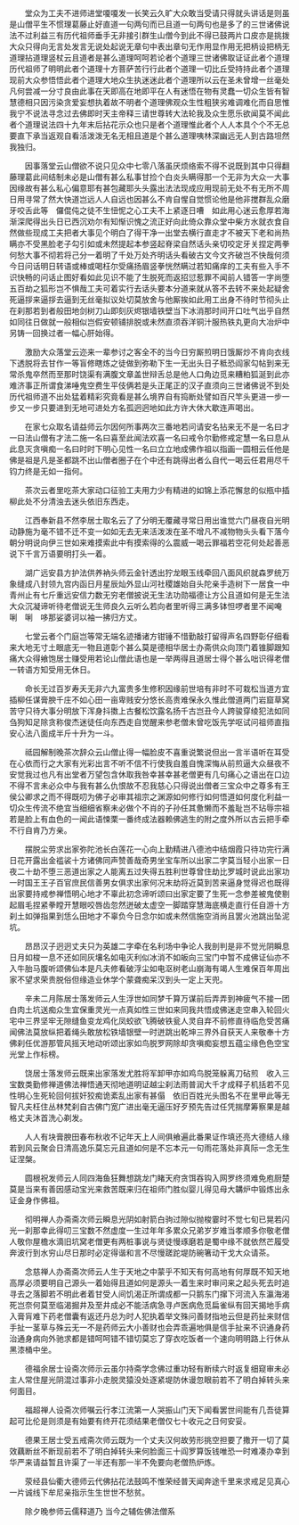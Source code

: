 <!-- { "loadSidebar": true } -->
　　堂众为工夫不进师进堂嗄嗄发一长笑云久旷大众敢当受请只得就头讲话是则虽是山僧平生不惯理葛藤止好直道一句两句而已且道一句两句也是多了的三世诸佛说法不过利益三有历代祖师垂手无非接引群生山僧今到此不得已鼓两片口皮亦是挑拨大众只得向无言处发言无说处起说无章句中表出章句无作用显作用无把柄设把柄无道理拈道理竖杖云且道者是甚么道理呵呵若论者个道理三世诸佛取证证此者个道理历代祖师了明明此者个道理十方菩萨苦行行此者个道理一切比丘受持持此者个道理现前大众参悟悟此者个道理大地众生执迷迷此者个道理所以云在圣未曾增一丝毫处凡何尝减一分寸良由此事在天即高在地即平在人有迷悟在物有灵蠢一切众生皆有智慧德相只因污染贪爱妄想执着故不明者个道理佛观众生性粗狭劣难调难化而自思惟我宁不说法寻念过去佛即时天主帝释三请世尊转大法轮我及众生愿乐欲闻莫不闻此者个道理说法四十九年末后拈花示众也只是者个道理惟此者个人人本具个个不无总要直下承当返观自看活泼泼无名无相且道是个甚么道理咦林深幽远无人到古路坦然我独归。

　　因事落堂云山僧欲不说只见众中七零八落虽厌烦络索不得不说既到其中只得翻藤理葛此间结制未必是山僧有甚么私事甘捡个白炎头瞒得那一个无非为大众一大事因缘故有甚么私心偏意耶有甚包藏耶头头露出法法现成应用现前无处不有无所不周日用寻常了然大快道岂远人人自远也因甚么不肯自惺自觉惯论他是他非搅群乱众磨牙咬舌此等　儸倱伅之徒不生忸怩之心工夫不上紧逐日嘈　如此用心迷云愈厚若海渐深爬得出头日已西沉劝尔有知惭识愧之流正好向此倚众靠众堂中柴方水就衣食自然做些现成工夫把者大事见个明白了得干净一出堂去横行直走才不被天下老和尚热瞒亦不受黑脸老子勾引如或未然提起本参竖起脊梁自然话头亲切咬定牙关捏定两拳何愁大事不彻若将己分一着明了千处万处齐明话头看破古文今文齐破岂不快哉何须今日问话明日转语或棒或喝枉尔受痛扬眉竖拳恍然瞒过若知痛痒的工夫有些入手不识快畅的问话止图好看如此见识不能了生脱死而返招愆惹罪不闻前人错答一字尚堕五百劫之狐形岂不惧哉工夫可着实行去话头要本分道来就从答不去转不来处起疑舍死逼拶来逼拶去逼到无丝毫拟议处切莫放舍与他厮挨如此用工出身不待时节彻头止在刹那若到者般田地剑树刀山即刻灰烬银墙铁壁当下冰消那时间开口吐气出乎自然如同往日做就一般相似岂假安顿铺排脱或未然直须吞洋铜汁服热铁丸更向大冶炉中另铸一回换过者一幅心肝始得。

　　激励大众落堂云迩来一辈参讨之客全不的当今日穷厮煎明日饿厮炒不肯向衣线下透脱将去甘作一等盲修瞎炼之徒做到弥勒下生一无出头日子秪恐阎家勾帖到来无常杀鬼卒然而至那时饶渠有满腹文章盖世辩舌总是他人口角边觅来糟粕狐涎到此亦难济事正所谓食涕唾鬼空费生平伎俩若是头正尾正的汉子直须向三世诸佛说不到处历代祖师道不出处猛着精彩究竟看是甚么境界自有捣断处譬如百尺竿头更进一步一步又一步只要进到无地可进处方名孤迥迥地如此方许大休大歇连声喝出。

　　在家七众取名请益师云尔因何所事两次三番地若问请安名拈来无不是一名曰才一曰法山僧有才法二施一名曰喜至此闻法欢喜一名曰戒令尔勤修戒定慧一名曰息从此息灭贪嗔痴一名曰时时下明心见性一名曰立立地成佛作祖以指画一圆相云任他是佛是祖是凡是圣都跳不出山僧者圈子在个中还有跳得出者么自代一喝云任君用尽千钧力终是无如一指何。

　　茶次云者里吃茶大家动口征验工夫用力少有精进的如锦上添花懈怠的似瓶中插柳此处不分清浊去迷头依旧东西走。

　　江西奉新县不然李居士取名云了了分明无覆藏寻常日用出谁觉六门昼夜自光明动静施为毫不错不迁不变一如如无去无来活泼泼在圣不增凡不减物物头头看下落今朝分明说向伊三世如来难摸索此中有摸索得的么震威一喝云罪福若空花何处起善恶说下千言万语要明打头一着。

　　湖广远安县方护法供养衲头师云金针透出狞龙眼玉线牵回八面风织就森罗统万象缝成八封领九宫内函日月星辰灿外显山河社稷雄始自头陀亲手造树下一居食一中青州止有七斤重远安信力数无穷老僧披说无生法功勋福德让方公且道如何是无生法大众沉凝谛听待老僧说无生师良久云听么若向者里听得三满多钵怛啰者里不闻唵　唎　唎　哆那娑婆诃以袖一拂归方丈。

　　七堂云者个门庭岂等常无端名迹播诸方钳锤不惜勤敲打留得声名四野彰仔细看来大地无寸土眼底无一物且道彰个甚么莫是德相华居士办斋供众向顶门着锥脚跟知痛大众得飨饱居士赚受用若论山僧此语也是一举两得且道居士得个甚么咄识得老僧一转语方知受用无休日。

　　命长无过百岁寿夭无非六九富贵多生修积因缘前世培有非时不可栽松当道方宜插柳任谋膏腴千庄不如心田一亩卑贱安分悠长高贵难保永久惟此僧道两门岩窟草窝苦守只待大事分明放下浑身抖擞上古餐松饮露名扬千古岂丑今人跨骏穿绫犯法如同刍狗知足除贪称俊杰迷徒任向东西走自觉醒来参老僧未曾吃饭先学呕试问祖师直指安心法八面成半斤十升为一斗。

　　祗园解制晚茶次辞众云山僧止得一幅脸皮不喜重说繁说但出一言半语听在耳受在心依而行之大家有光彩出言不听不信不行使我自羞自愧深悔从前煎逼大众昼夜不安觉我过也凡有出堂者万望包含休取我咎幸甚幸甚老僧更有几句痛心之语出在口边不得不言未必众中与我有甚么仇恨故不忍我慈心只得说出僧者三宝众中之尊多有王侯公卿求之而不得既叨为佛子必审其祖宗之渊源如何修行如何悟道如何度化利益一切众生传流不绝宜当细细省察未必做个不肖的子孙任其惫懒而不羞耻岂不玷辱宗祖若是脸上有血色的一闻此语悚栗一番终成法器赖佛逃生的附之度外所以古云把手牵不行自肯乃方亲。

　　摆脱尘劳求出家弥陀池长白莲花一心向上勤精进八德池中结烟霞只待功完行满日花开露出金褴裟十方诸佛同声赞善哉奇男坐宝车所以出家二字莫当轻小出家一日夜二十劫不堕三恶道出家之人能离五过失得五胜利世尊曾住劫比罗城时说此出家功一时国王王子百官庶民信善男女俱求出家何况末劫将近莫到苦来逼身觉得迟也既得出家要持戒参禅悟明心地才不辜此初念谛听颂曰出家定要了生死一念参差被鬼使剔起眉毛捏紧拳瞠开慧眼咬唇齿忽然迸破太虚空一脚踏穿慧海底横走直行任自游十方刹土如弹指果到恁么田地才不辜负今日念尔如或未然信施空消尚且罢火池跳出坠泥坑。

　　昂昂汉子迥迥丈夫只为英雄二字牵在名利场中争论人我剖判是非不觉光阴瞬息日月如梭一息不还如同灰壤名如电灭利似冰消不如皈向三宝门中暂不成佛证仙亦不入牛胎马腹听颂佛仙本是凡夫修看破浮尘如电沤树老山崩海有竭人生难保百年周出家不望求荣贵脱俗但缘造业休学个蒙聋痴呆汉到头一定上天兜。

　　辛未二月陈居士落发师云人生浮世如同梦千算万谋前后弄弄到神疲气不接一团白肉土坑送痴众生宜保重灵光一点真如性三世如来同我共悟成佛迷走空串入轮回火宅中三界坚牢无隙缝鱼变龙鸡化凤蛟欲飞腾破铁瓮人灵自弃不前修直待临危受苦痛闻佛法莫放纵把着绳头敢放松铁墙银壁一时迸跳出乾坤三界外自获天人来敬奉十方佛刹任优游那管风摇天地动听颂出家如鸟脱罗网除却贪嗔痴妄想五蕴尘缘色色空宝光堂上作标榜。

　　饶居士落发师云既来出家落发尤胜将军卸甲亦如鸡鸟脱笼躲离刀砧煎　收入三宝数类勤修禅道佛法禅悟通天彻地道明证越尘刹法雨普润大千才成释子机括若不见性明心生死轮回何拔奸狡痴诡紊乱出家有甚傝　依旧百姓光头图名不在里甲此等无智凡夫枉住丛林梵刹自古佛门宽广进出毫无逼压好歹预先告过任凭揣摩筹察果是越格丈夫沐首洗心剃发。

　　人人有块膏腴田春布秋收不记年天上人间俱飨遍此番果证作填还亮大德结人缘若到风云聚会日清高逸乐莫忘元且道如何是不忘本元一句雨花落处非真际一念无生证涅槃。

　　圆根祝发师云人同四海鱼狂舞想跳龙门睹天府贪饵吞钩入网罗终须难免庖厨楚莫是当来有善因感动宝光来救苦既来归在祖师门胜似婴儿得见母大韝炉中锻炼出永证金身作佛祖。

　　彻明禅人办斋斋次师云瞬息光阴如射箭白驹过隙似抛梭霎时不觉七旬已晃若闪光一刹那幸此得叨三宝数不然虚度一生过年年多累众兄弟岁岁难当孝顺多你敬老僧人敬你屋檐水滴旧坑窝老僧更有两桩事说与贤徒慢琢磨若是蜀中缘不就依然芒履受奔波行到水穷山尽日那时必定得谐和言不尽慢蹉跎堤防碗箸动干戈大众请茶。

　　念慈禅人办斋斋次师云人生于天地之中蒙乎不知天有何高地有何厚既不知天地高厚必须要明自己源头一着始得且道如何是源头一着生来时审问来之起头死去时追寻去之落脚若不明此者着甘受人间饥渴正所谓成都一只鹅东门撺下河流入东瀛海渴死岂奈何莫至临渴掘井及至井成必不能活病急寻卢医病危觅扁雀纵有回天揭地手病入膏肓难下药老僧囊有返还丹总为时人犯执着举文殊问善财指地云但是药扯来财信手扯一茎草与殊云无一不是药师云大小善财也会弄乖遍地俱是信手扯来不识通身药治通身病向外驰求都是错呵呵错不错切莫忘了穿衣吃饭者一个速向明明路上行休从黑漆桶中坐。

　　德福余居士设斋次师示云虽尔持斋学念佛过重功轻有断续六时返复细窥审未必主人常住屋光阴混过事非小走脱灵猿没处逐紧堤防休谩忽眼前若不了明白掉转头来何面目。

　　福超禅人设斋次师嘱云行孝江流第一人哭振山门天下闻看罢世间能有几吾徒算起可比伦是则须是有始要有终开花须结果老僧仅七十收元之日何安妥。

　　德果王居士受五戒斋次师云既为一个丈夫汉何故劳形挑空担要了撒开一切了莫效藕断丝不断现前若不了明白掉转头来何脸面三十阎罗算饭钱唯恐一时难凑办幸到华严来请益暂且许渠了一半还有那一半不免要向老僧热炉炼。

　　荥经县仙衢大德师云代佛拈花法鼓鸣不惟荣经普天闻奔途千里来求戒足见真心一片诚线下牟尼亲指示生生世世不愁贫。

　　除夕晚参师云儒释道乃
当今之辅佐佛法僧系
